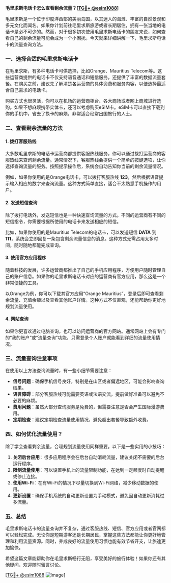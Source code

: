 **毛里求斯电话卡怎么查看剩余流量？[[TG💪+ @esim1088](https://t.me/s/esim1088)]**

毛里求斯是一个位于印度洋西部的美丽岛国，以其迷人的海滩、丰富的自然景观和多元文化而闻名。如果你计划前往毛里求斯旅游或者长期居住，拥有一张当地的电话卡是必不可少的。然而，对于很多初次使用毛里求斯电话卡的朋友来说，如何查看自己的剩余流量可能会成为一个小困扰。今天就来详细讲解一下，毛里求斯电话卡的流量查询方法。

### 一、选择合适的毛里求斯电话卡

在毛里求斯，有多种电话卡可供选择，比如Orange、Mauritius Telecom等。这些运营商提供的电话卡不仅支持语音通话和短信服务，还提供了丰富的数据流量套餐。在购买之前，建议先了解清楚各运营商的具体资费和服务内容，以便选择最适合自己需求的电话卡。

购买方式也很灵活，你可以在机场的运营商柜台、各大商场或者网上商城进行选购。如果不想麻烦携带实体卡，还可以考虑购买eSIM卡。eSIM卡可以直接下载到你的手机中，省去了换卡的麻烦，非常适合经常出国旅行的人士。

### 二、查看剩余流量的方法

#### 1. 拨打客服热线

大多数毛里求斯的电话卡运营商都提供客服热线服务，你可以通过拨打运营商的客服热线来查询剩余流量。通常情况下，客服热线会提供一个简单的按键选项，让你选择查询流量的服务。按照提示操作后，系统会自动告知你当前的剩余流量情况。

例如，如果你使用的是Orange电话卡，可以拨打客服热线 **123**，然后根据语音提示输入相应的数字来查询流量。这种方式简单直接，适合不太熟悉手机操作的用户。

#### 2. 发送短信查询

除了拨打电话外，发送短信也是一种快速查询流量的方式。不同的运营商有不同的短信指令，你需要根据所使用的电话卡来发送相应的短信。

比如，如果你使用的是Mauritius Telecom的电话卡，可以发送短信 **DATA** 到 **111**，系统会立即回复一条包含剩余流量信息的消息。这种方式无需占用太多时间，随时随地都能完成查询。

#### 3. 使用官方应用程序

随着科技的发展，许多运营商都推出了自己的手机应用程序，方便用户随时管理自己的账户信息。如果你的毛里求斯电话卡对应的运营商有官方应用，那么这是一个非常便捷的工具。

以Orange为例，你可以下载其官方应用“Orange Mauritius”，登录后即可查看剩余流量、充值余额以及查看其他账户详情。这种方式不仅直观，还能帮助你更好地规划流量使用。

#### 4. 网站查询

如果你更喜欢通过电脑查询，也可以访问运营商的官方网站。通常网站上会有专门的“我的账户”或“流量查询”功能，只需登录个人账户就能看到详细的流量使用情况。

### 三、流量查询注意事项

在使用以上方法查询流量时，有一些小细节需要注意：

- **信号问题**：确保手机信号良好，特别是在山区或者偏远地区，可能会影响查询结果。
- **语言障碍**：部分客服热线可能需要英语或法语交流，提前做好准备可以避免不必要的麻烦。
- **费用问题**：虽然大部分查询服务是免费的，但需要注意是否会产生国际漫游费用。
- **定期检查**：建议定期检查流量使用情况，避免超出套餐导致额外收费。

### 四、如何优化流量使用？

除了学会查看剩余流量，合理规划流量使用同样重要。以下是一些实用的小技巧：

1. **关闭后台应用**：很多应用程序会在后台自动消耗流量，建议关闭不需要的后台运行程序。
2. **限制流量使用**：可以设置手机上的流量限制功能，在达到一定额度时自动提醒或停止连接。
3. **使用Wi-Fi**：在有Wi-Fi的情况下尽量切换到Wi-Fi网络，减少移动数据的使用。
4. **更新设置**：确保手机系统的自动更新设置为手动模式，避免因自动更新消耗过多流量。

### 五、总结

毛里求斯电话卡的流量查询并不复杂，通过客服热线、短信、官方应用或者官网都可以轻松完成。无论你是短期游客还是长期居民，掌握这些方法都能让你更好地管理和利用流量资源。同时，养成良好的流量使用习惯也能有效节省开支，让旅途更加愉快。

希望这篇文章能帮助你在毛里求斯畅行无阻，享受美好的旅行体验！如果你还有其他疑问，欢迎随时留言讨论。

[[TG💪+ @esim1088](https://t.me/s/esim1088) ![Image](https://i.postimg.cc/4NQfJmqS/Snipaste-2025-05-13-00-14-12.png)]